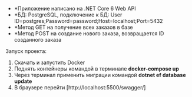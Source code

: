 - *Приложение написано на .NET Core 6 Web API
- *БД: PostgreSQL, подключение к БД: User ID=postgres;Password=password;Host=localhost;Port=5432
- *Метод GET на получение всех заказов в базе
- *Метод POST на создание нового заказа, возвращается ID созданного заказа

Запуск проекта:
1. Скачать и запустить Docker
2. Поднять контейнеры командой в терминале **docker-compose up**
3. Через терминал применить миграции командой **dotnet ef database update**
4. В браузере перейти [http://localhost:5500/swagger/]
